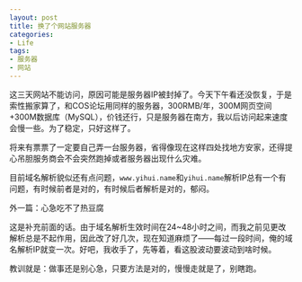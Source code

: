 ```yaml
---
layout: post
title: 换了个网站服务器
categories:
- Life
tags:
- 服务器
- 网站
---
```


这三天网站不能访问，原因可能是服务器IP被封掉了。今天下午看还没恢复，于是索性搬家算了，和COS论坛用同样的服务器，300RMB/年，300M网页空间+300M数据库（MySQL），价钱还行，只是服务器在南方，我以后访问起来速度会慢一些。为了稳定，只好这样了。

将来有票票了一定要自己弄一台服务器，省得像现在这样四处找地方安家，还得提心吊胆服务商会不会突然跑掉或者服务器出现什么灾难。

目前域名解析貌似还有点问题，`www.yihui.name`和`yihui.name`解析IP总有一个有问题，有时候前者是对的，有时候后者解析是对的，郁闷。

外一篇：心急吃不了热豆腐

这是补充前面的话。由于域名解析生效时间在24~48小时之间，而我之前见更改解析总是不起作用，因此改了好几次，现在知道麻烦了——每过一段时间，俺的域名解析IP就变一次。好吧，我收手了，先等着，看这股波动要波动到啥时候。

教训就是：做事还是别心急，只要方法是对的，慢慢走就是了，别瞎跑。
